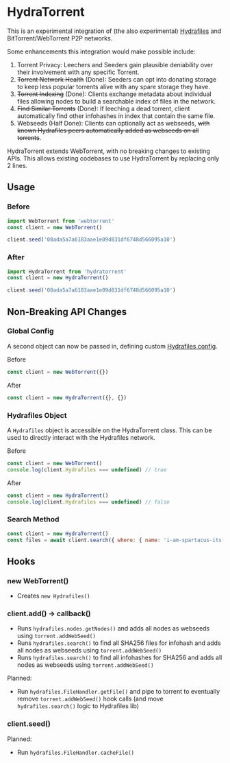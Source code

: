 # HydraTorrent
This is an experimental integration of (the also experimental) [Hydrafiles](https://github.com/StarfilesFileSharing/Hydrafiles/) and BitTorrent/WebTorrent P2P networks.

Some enhancements this integration would make possible include:
1. Torrent Privacy: Leechers and Seeders gain plausible deniability over their involvement with any specific Torrent.
2. ~~Torrent Network Health~~ (Done): Seeders can opt into donating storage to keep less popular torrents alive with any spare storage they have.
3. ~~Torrent Indexing~~ (Done): Clients exchange metadata about individual files allowing nodes to build a searchable index of files in the network.
4. ~~Find Similar Torrents~~ (Done): If leeching a dead torrent, client automatically find other infohashes in index that contain the same file.
5. Webseeds (Half Done): Clients can optionally act as webseeds, ~~with known Hydrafiles peers automatically added as webseeds on all torrents~~.

HydraTorrent extends WebTorrent, with no breaking changes to existing APIs. This allows existing codebases to use HydraTorrent by replacing only 2 lines.

## Usage

### Before
```js
import WebTorrent from 'webtorrent'
const client = new WebTorrent()

client.seed('08ada5a7a6183aae1e09d831df6748d566095a10')
```

### After
```js
import HydraTorrent from 'hydratorrent'
const client = new HydraTorrent()

client.seed('08ada5a7a6183aae1e09d831df6748d566095a10')
```

## Non-Breaking API Changes
### Global Config
A second object can now be passed in, defining custom [Hydrafiles config](https://github.com/StarfilesFileSharing/Hydrafiles/wiki/Configuration).

Before
```js
const client = new WebTorrent({})
```
After
```js
const client = new HydraTorrent({}, {})
```
### Hydrafiles Object
A `Hydrafiles` object is accessible on the HydraTorrent class. This can be used to directly interact with the Hydrafiles network.

Before
```js
const client = new WebTorrent()
console.log(client.Hydrafiles === undefined) // true
```

After
```js
const client = new HydraTorrent()
console.log(client.Hydrafiles === undefined) // false
```

### Search Method
```js
const client = new HydraTorrent()
const files = await client.search({ where: { name: 'i-am-spartacus-its-me.gif' } })
```

## Hooks
### new WebTorrent()
- Creates `new Hydrafiles()`

### client.add() -> callback()
- Runs `hydrafiles.nodes.getNodes()` and adds all nodes as webseeds using `torrent.addWebSeed()`
- Runs `hydrafiles.search()` to find all SHA256 files for infohash and adds all nodes as webseeds using `torrent.addWebSeed()`
- Runs `hydrafiles.search()` to find all infohashes for SHA256 and adds all nodes as webseeds using `torrent.addWebSeed()`

Planned:
- Run `hydrafiles.FileHandler.getFile()` and pipe to torrent to eventually remove `torrent.addWebSeed()` hook calls (and move `hydrafiles.search()` logic to Hydrafiles lib)

### client.seed()
Planned:
- Run `hydrafiles.FileHandler.cacheFile()`
